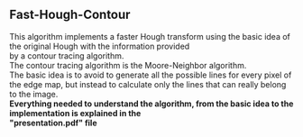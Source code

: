 ## Fast-Hough-Contour

This algorithm implements a faster Hough transform using the basic idea of the original Hough with the information provided <br>
by a contour tracing algorithm. <br> 
The contour tracing algorithm is the Moore-Neighbor algorithm. <br>
The basic idea is to avoid to generate all the possible lines for every pixel of the edge map, but instead to calculate only the lines that can really belong <br>
to the image. <br>
<b>Everything needed to understand the algorithm, from the basic idea to the implementation is explained in the <br>
"presentation.pdf" file </b>
